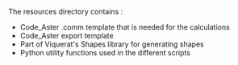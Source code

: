 The resources directory contains :
- Code_Aster .comm template that is needed for the calculations
- Code_Aster export template
- Part of Viquerat's Shapes library for generating shapes
- Python utility functions used in the different scripts
